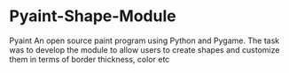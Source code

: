 # Pyaint-Shape-Module
Pyaint An open source paint program using Python and Pygame. The task was to develop the module to allow users to create shapes and customize them in terms of border thickness, color etc
